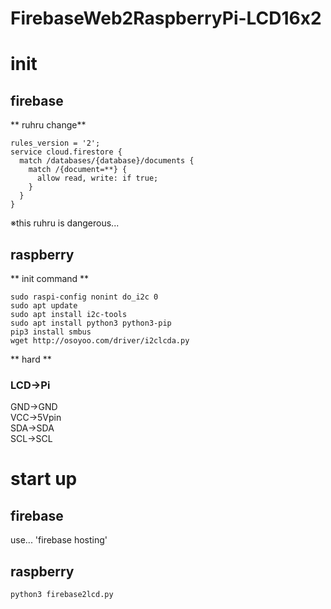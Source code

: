 # FirebaseWeb2RaspberryPi-LCD16x2

# init
## firebase

** ruhru change**
```
rules_version = '2';
service cloud.firestore {
  match /databases/{database}/documents {
    match /{document=**} {
      allow read, write: if true;
    }
  }
}
```
※this ruhru is dangerous...

## raspberry

** init command **

```
sudo raspi-config nonint do_i2c 0
sudo apt update
sudo apt install i2c-tools
sudo apt install python3 python3-pip
pip3 install smbus
wget http://osoyoo.com/driver/i2clcda.py
```

** hard **

### LCD→Pi
 GND→GND  
 VCC→5Vpin  
 SDA→SDA  
 SCL→SCL  


# start up
## firebase
use... 'firebase hosting'

## raspberry

```
python3 firebase2lcd.py
```
